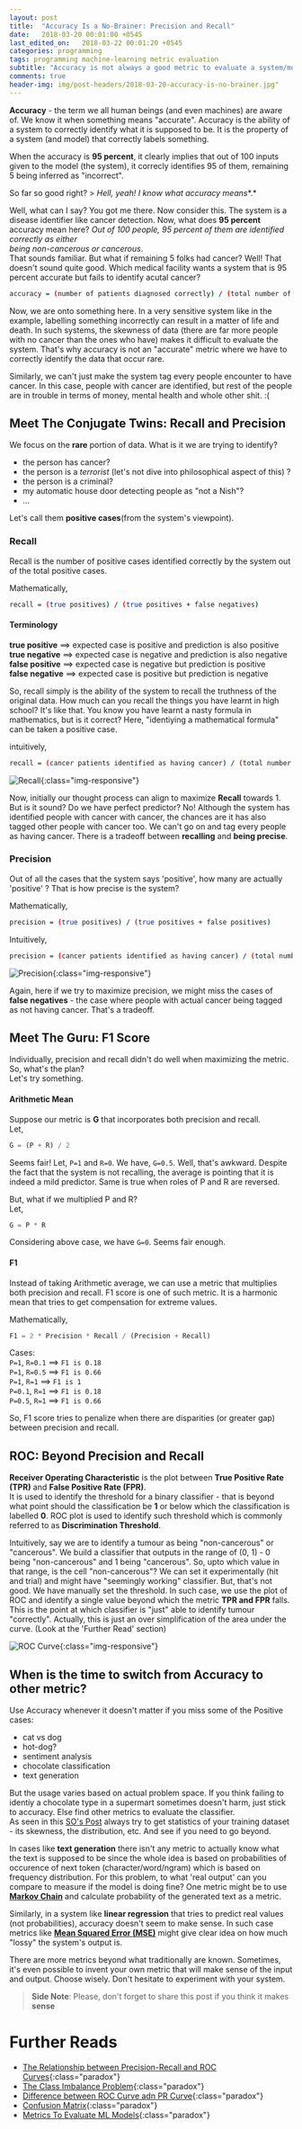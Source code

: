```yaml
---
layout: post
title:  "Accuracy Is a No-Brainer: Precision and Recall"
date:   2018-03-20 00:01:00 +0545
last_edited_on:   2018-03-22 00:01:20 +0545
categories: programming
tags: programming machine-learning metric evaluation
subtitle: "Accuracy is not always a good metric to evaluate a system/model."
comments: true
header-img: img/post-headers/2018-03-20-accuracy-is-no-brainer.jpg"
---
```


**Accuracy** - the term we all human beings (and even machines) are aware of. We know it when something means 
"accurate". Accuracy is the ability of a system to correctly identify what it is supposed to be. It is the 
property of a system (and model) that correctly labels something.  

When the accuracy is **95 percent**, it clearly implies that out of 100 inputs given to the model (the system), 
it correcly identifies 95 of them, remaining 5 being inferred as "incorrect". 

So far so good right? > *Hell, yeah! I know what accuracy means**.*

Well, what can I say? You got me there. Now consider this. The system is a disease identifier like cancer detection. 
Now, what does **95 percent** accuracy mean here? *Out of 100 people, 95 percent of them are identified correctly as either  
being non-cancerous or cancerous*.  
That sounds familiar. But what if remaining 5 folks had cancer? Well! That doesn't sound quite good. 
Which medical facility wants a system that is 95 percent accurate but fails to identify 
acutal cancer?  

```bash
accuracy = (number of patients diagnosed correctly) / (total number of patients)
```

Now, we are onto something here. In a very sensitive system like in the example, labelling something incorrectly can result 
in a matter of life and death. In such systems, the skewness of data (there are far more people with no cancer than the ones who have) 
makes it difficult to evaluate the system.
That's why accuracy is not an "accurate" metric where we have to correctly identify the data that occur rare.

Similarly, we can't just make the system tag every people encounter to have cancer. In this case, people with cancer 
are identified, but rest of the people are in trouble in terms of money, mental health and whole other shit. :(


## Meet The Conjugate Twins: Recall and Precision
We focus on the **rare** portion of data. What is it we are trying to identify?  
- the person has cancer?
- the person is a *terrorist* (let's not dive into philosophical aspect of this) ?
- the person is a criminal?
- my automatic house door detecting people as "not a Nish"?
- ...

Let's call them **positive cases**(from the system's viewpoint).

### Recall
Recall is the number of positive cases identified correctly by the system out of the total positive cases.  

Mathematically,  
```bash
recall = (true positives) / (true positives + false negatives)
```


#### Terminology
**true positive**   ==> expected case is positive and prediction is also positive  
**true negative**   ==> expected case is negative and prediction is also negative  
**false positive**  ==> expected case is negative but prediction is positive  
**false negative**  ==> expected case is positive but prediction is negative


So, recall simply is the ability of the system to recall the truthness of the original data. How much can you recall the things 
you have learnt in high school? It's like that. You know you have learnt a nasty formula in mathematics, but is it correct? 
Here, "identiying a mathematical formula" can be taken a positive case.


intuitively,  
```bash
recall = (cancer patients identified as having cancer) / (total number of patients having cancer)
```

![Recall](/img/post-images/2018-03-20-accuracy-is-no-brainer/recall.png){:class="img-responsive"}

Now, initially our thought process can align to maximize **Recall** towards 1. But is it sound? Do we have perfect predictor? 
No! Although the system has identified people with cancer with cancer, the chances are it has also tagged other people with 
cancer too. We can't go on and tag every people as having cancer. There is a tradeoff between **recalling** and **being precise**.


### Precision
Out of all the cases that the system says 'positive', how many are actually 'positive' ? That is how precise is the system?  

Mathematically,  
```bash
precision = (true positives) / (true positives + false positives)
```

Intuitively,  
```bash
precision = (cancer patients identified as having cancer) / (total number of people the system tags with 'having cancer' )
``` 

![Precision](/img/post-images/2018-03-20-accuracy-is-no-brainer/precision.png){:class="img-responsive"}

Again, here if we try to maximize precision, we might miss the cases of **false negatives** - the case where people with actual cancer 
being tagged as not having cancer. That's a tradeoff.


## Meet The Guru: F1 Score
Individually, precision and recall didn't do well when maximizing the metric. So, what's the plan?  
Let's try something.  

#### Arithmetic Mean
Suppose our metric is **G** that incorporates both precision and recall.  
Let,
```python
G = (P + R) / 2
```

Seems fair! 
Let, `P=1` and `R=0`. We have, `G=0.5`. Well, that's awkward. Despite the fact that the system is not recalling, 
the average is pointing that it is indeed a mild predictor. Same is true when roles of P and R are reversed.  

But, what if we multiplied P and R?  
Let,
```python
G = P * R
```
Considering above case, we have `G=0`. Seems fair enough.


#### F1
Instead of taking Arithmetic average, we can use a metric that multiplies both precision and recall. F1 score is one of such metric. 
It is a harmonic mean that tries to get compensation for extreme values.

Mathematically,
```python
F1 = 2 * Precision * Recall / (Precision + Recall)
```

Cases:  
`P=1`, `R=0.1`  ==> `F1 is 0.18`  
`P=1`, `R=0.5`  ==> `F1 is 0.66`  
`P=1`, `R=1`    ==> `F1 is 1`  
`P=0.1`, `R=1`  ==> `F1 is 0.18`  
`P=0.5`, `R=1`  ==> `F1 is 0.66`  

So, F1 score tries to penalize when there are disparities (or greater gap) between precision and recall.


## ROC: Beyond Precision and Recall
**Receiver Operating Characteristic** is the plot between **True Positive Rate (TPR)** and **False Positive Rate (FPR)**.  
It is used to identify the threshold for a binary classifier - that is beyond what point should the classification be **1** 
or below which the classification is labelled **0**. ROC plot is used to identify such threshold which is commonly referred to as 
**Discrimination Threshold**.  

Intuitively, say we are to identify a tumour as being "non-cancerous" or "cancerous". We build a classifier that outputs in the 
range of (0, 1) - 0 being "non-cancerous" and 1 being "cancerous". So, upto which value in that range, is the cell "non-cancerous"? 
We can set it experimentally (hit and trial) and might have "seemingly working" classifier. But, that's not good. We have manually 
set the threshold. In such case, we use the plot of ROC and identify a single value beyond which the metric **TPR and FPR** falls. This 
is the point at which classifier is "just" able to identify tumour "correctly". Actually, this is just an over simplification of 
the area under the curve.  (Look at the 'Further Read' section)

![ROC Curve](/img/post-images/2018-03-20-accuracy-is-no-brainer/roc-curve.png){:class="img-responsive"}

## When is the time to switch from Accuracy to other metric?
Use Accuracy whenever it doesn't matter if you miss some of the Positive cases:  
- cat vs dog
- hot-dog?
- sentiment analysis
- chocolate classification
- text generation

But the usage varies based on actual problem space. If you think failing to identiy a chocolate type in a supermart sometimes 
doesn't harm, just stick to accuracy. Else find other metrics to evaluate the classifier.  
As seen in this [SO's Post](https://stats.stackexchange.com/questions/89299/when-to-use-accuracy-and-precision-to-evaluate-binary-classifiers) 
always try to get statistics of your training dataset - its skewness, the distribution, etc. 
And see if you need to go beyond. 

In cases like **text generation** there isn't any metric to actually know what the text is supposed to be since the whole idea 
is based on probabilities of occurence of next token (character/word/ngram) which is based on frequency distribution. For this problem, 
to what 'real output' can you compare to measure if the model is doing fine? One metric might be to use 
[**Markov Chain**](https://en.wikipedia.org/wiki/Markov_chain) and calculate probability of the generated text as a metric.

Similarly, in a system like **linear regression** that tries to predict real values (not probabilities), accuracy doesn't seem to make sense. 
In such case metrics like [**Mean Squared Error (MSE)**](https://en.wikipedia.org/wiki/Mean_squared_error) might give clear idea on 
how much "lossy" the system's output is.  

There are more metrics beyond what traditionally are known. Sometimes, it's even possible to invent your own metric that will make sense 
of the input and output. Choose wisely. Don't hesitate to experiment with your system. 

> **Side Note**: Please, don't forget to share this post if you think it makes **sense**


# Further Reads

- [The Relationship between Precision-Recall and ROC Curves](http://pages.cs.wisc.edu/~jdavis/davisgoadrichcamera2.pdf){:class="paradox"}
- [The Class Imbalance Problem](http://www.chioka.in/class-imbalance-problem){:class="paradox"}
- [Difference between ROC Curve adn PR Curve](http://www.chioka.in/differences-between-roc-auc-and-pr-auc){:class="paradox"}
- [Confusion Matrix](https://en.wikipedia.org/wiki/Confusion_matrix){:class="paradox"}
- [Metrics To Evaluate ML Models](https://machinelearningmastery.com/metrics-evaluate-machine-learning-algorithms-python/){:class="paradox"}




